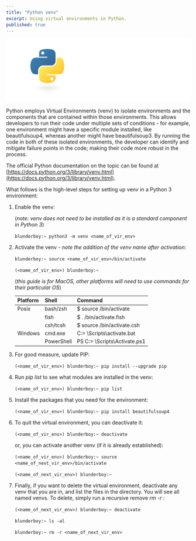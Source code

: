```yaml
---
title: "Python venv"
excerpt: Using virtual environments in Python.
published: true
---
```


!["Python Virtual Environments (venv)"](/images/python-logo-for-blog.png)

Python employs Virtual Environments (venv) to isolate environments and the components that are contained within those environments. This allows developers to run their code under multiple sets of conditions - for example, one environment might have a specific module installed, like beautifulsoup4, whereas another might have beautifulsoup3. By running the code in both of these isolated environments, the developer can identify and mitigate failure points in the code; making their code more robust in the process. 

The official Python documentation on the topic can be found at [https://docs.python.org/3/library/venv.html](https://docs.python.org/3/library/venv.html).

What follows is the high-level steps for setting up venv in a Python 3 environment: 

1. Enable the venv:
   
   (*note: venv does not need to be installed as it is a standard component in Python 3*)

   ```blunderboy:~ python3 -m venv <name_of_vir_env>```

2. Activate the venv - *note the addition of the venv name after activation*:

   ```blunderboy:~ source <name_of_vir_env>/bin/activate```

   ```(<name_of_vir_env>) blunderboy:~ ```
   
   (*this guide is for MacOS, other platforms will need to use commands for their particular OS*)


   | Platform | Shell  | Command |
   |----------|--------|---------|
   |Posix	   |bash/zsh|$ source <venv>/bin/activate|
   |          |fish	  |$ . <venv>/bin/activate.fish|
   | 	       |csh/tcsh|$ source <venv>/bin/activate.csh|
   |Windows	 |cmd.exe	|C:\> <venv>\Scripts\activate.bat|
   | 	       |PowerShell|PS C:\> <venv>\Scripts\Activate.ps1|
   

3. For good measure, update PIP:

   ```(<name_of_vir_env>) blunderboy:~ pip install --upgrade pip```
   
4. Run *pip list* to see what modules are installed in the venv:

   ```(<name_of_vir_env>) blunderboy:~ pip list```
   
5. Install the packages that you need for the environment:

   ```(<name_of_vir_env>) blunderboy:~ pip install beautifulsoup4```
   
6. To quit the virtual environment, you can deactivate it: 

   ```(<name_of_vir_env>) blunderboy:~ deactivate```
   
   or, you can activate another venv (if it is already established):
   
   ```(<name_of_vir_env>) blunderboy:~ source <name_of_next_vir_env>/bin/activate```
      
   ```(<name_of_next_vir_env>) blunderboy:~ ```
   
7. Finally, if you want to delete the virtual environment, deactivate any venv that you are in, and list the files in the directory. You will see all named venvs. To delete, simply run a recursive remove *rm -r <venv>*:
   
   ```(<name_of_next_vir_env>) blunderboy:~ deactivate```
   
   ```blunderboy:~ ls -al```
   
   ```blunderboy:~ rm -r <name_of_next_vir_env>```
   
   
    
